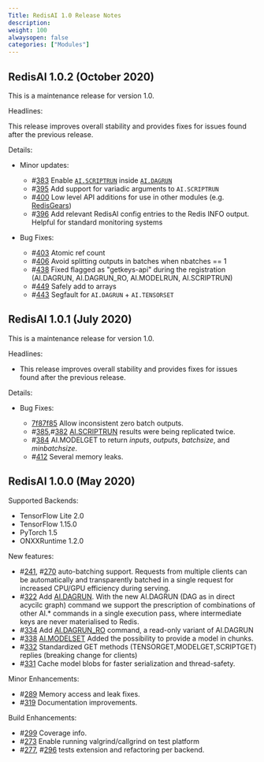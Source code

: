 ```yaml
---
Title: RedisAI 1.0 Release Notes
description:
weight: 100
alwaysopen: false
categories: ["Modules"]
---
```

## RedisAI 1.0.2 (October 2020)

This is a maintenance release for version 1.0.

Headlines:

This release improves overall stability and provides fixes for issues found after the previous release.

Details:

- Minor updates:

    - #[383](https://github.com/RedisAI/RedisAI/pull/383) Enable [`AI.SCRIPTRUN`](https://oss.redislabs.com/redisai/commands/#aiscriptrun) inside [`AI.DAGRUN`](https://oss.redislabs.com/redisai/commands/#aidagrun)
    - #[395](https://github.com/RedisAI/RedisAI/pull/395) Add support for variadic arguments to `AI.SCRIPTRUN`
    - #[400](https://github.com/RedisAI/RedisAI/pull/400) Low level API additions for use in other modules (e.g. [RedisGears](https://github.com/RedisAI/RedisAI/blob/v1.0.2/redisgears.io))
    - #[396](https://github.com/RedisAI/RedisAI/pull/396) Add relevant RedisAI config entries to the Redis INFO output. Helpful for standard monitoring systems

- Bug Fixes:

    - #[403](https://github.com/RedisAI/RedisAI/pull/403) Atomic ref count
    - #[406](https://github.com/RedisAI/RedisAI/pull/406) Avoid splitting outputs in batches when nbatches == 1
    - #[438](https://github.com/RedisAI/RedisAI/pull/438) Fixed flagged as "getkeys-api" during the registration (AI.DAGRUN, AI.DAGRUN_RO, AI.MODELRUN, AI.SCRIPTRUN)
    - #[449](https://github.com/RedisAI/RedisAI/pull/449) Safely add to arrays
    - #[443](https://github.com/RedisAI/RedisAI/pull/443) Segfault for `AI.DAGRUN` + `AI.TENSORSET`

## RedisAI 1.0.1 (July 2020)

This is a maintenance release for version 1.0.

Headlines:

- This release improves overall stability and provides fixes for issues found after the previous release.

Details:

- Bug Fixes:

    - [7f87f85](https://github.com/RedisAI/RedisAI/commit/7f87f8534e70927d67f99b35dc6a97156761587f) Allow inconsistent zero batch outputs.
    - #[385](https://github.com/RedisAI/RedisAI/pull/385),#[382](https://github.com/RedisAI/RedisAI/pull/382) [AI.SCRIPTRUN](https://oss.redislabs.com/redisai/commands/#aiscriptrun) results were being replicated twice.
    - #[384](https://github.com/RedisAI/RedisAI/pull/384) AI.MODELGET to return *inputs*, *outputs*, *batchsize*, and *minbatchsize*.
    - #[412](https://github.com/RedisAI/RedisAI/pull/412) Several memory leaks.

## RedisAI 1.0.0 (May 2020)

Supported Backends:

- TensorFlow Lite 2.0
- TensorFlow 1.15.0
- PyTorch 1.5
- ONXXRuntime 1.2.0

New features:

- #[241](https://github.com/RedisAI/RedisAI/pull/241), #[270](https://github.com/RedisAI/RedisAI/pull/270) auto-batching support. Requests from multiple clients can be automatically and transparently batched in a single request for increased CPU/GPU efficiency during serving.
- #[322](https://github.com/RedisAI/RedisAI/pull/322) Add [AI.DAGRUN](https://oss.redislabs.com/redisai/commands/#aidagrun). With the new AI.DAGRUN (DAG as in direct acycilc graph) command we support the prescription of combinations of other AI.* commands in a single execution pass, where intermediate keys are never materialised to Redis.
- #[334](https://github.com/RedisAI/RedisAI/pull/334) Add [AI.DAGRUN_RO](https://oss.redislabs.com/redisai/commands/#ai.dagrun_ro) command, a read-only variant of AI.DAGRUN
- #[338](https://github.com/RedisAI/RedisAI/pull/338) [AI.MODELSET](https://oss.redislabs.com/redisai/commands/#ai.modelset) Added the possibility to provide a model in chunks.
- #[332](https://github.com/RedisAI/RedisAI/pull/332) Standardized GET methods (TENSORGET,MODELGET,SCRIPTGET) replies (breaking change for clients)
- #[331](https://github.com/RedisAI/RedisAI/pull/331) Cache model blobs for faster serialization and thread-safety.

Minor Enhancements:

- #[289](https://github.com/RedisAI/RedisAI/pull/289) Memory access and leak fixes.
- #[319](https://github.com/RedisAI/RedisAI/pull/319) Documentation improvements.

Build Enhancements:

- #[299](https://github.com/RedisAI/RedisAI/pull/299) Coverage info.
- #[273](https://github.com/RedisAI/RedisAI/pull/273) Enable running valgrind/callgrind on test platform
- #[277](https://github.com/RedisAI/RedisAI/pull/277), #[296](https://github.com/RedisAI/RedisAI/pull/296) tests extension and refactoring per backend.
